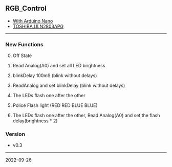 ## RGB_Control

- [With Arduino Nano](https://store.arduino.cc/products/arduino-nano)
- [TOSHIBA ULN2803APG](https://www.tme.eu/Document/5d0c0d4b35a4dbdbe085a04733be1a83/ULN2803APG.pdf)

---

### New Functions

0. Off State

1. Read Analog(A0) and set all LED brightness

2. blinkDelay 100mS (blink without delays)

3. ReadAnalog and set blinkDelay (blink without delays)

4. The LEDs flash one after the other

5. Police Flash light (RED RED BLUE BLUE)

6. The LEDs flash one after the other, Read Analog(A0) and set the flash delay(brightness * 2)


### Version

- v0.3

---

2022-09-26

